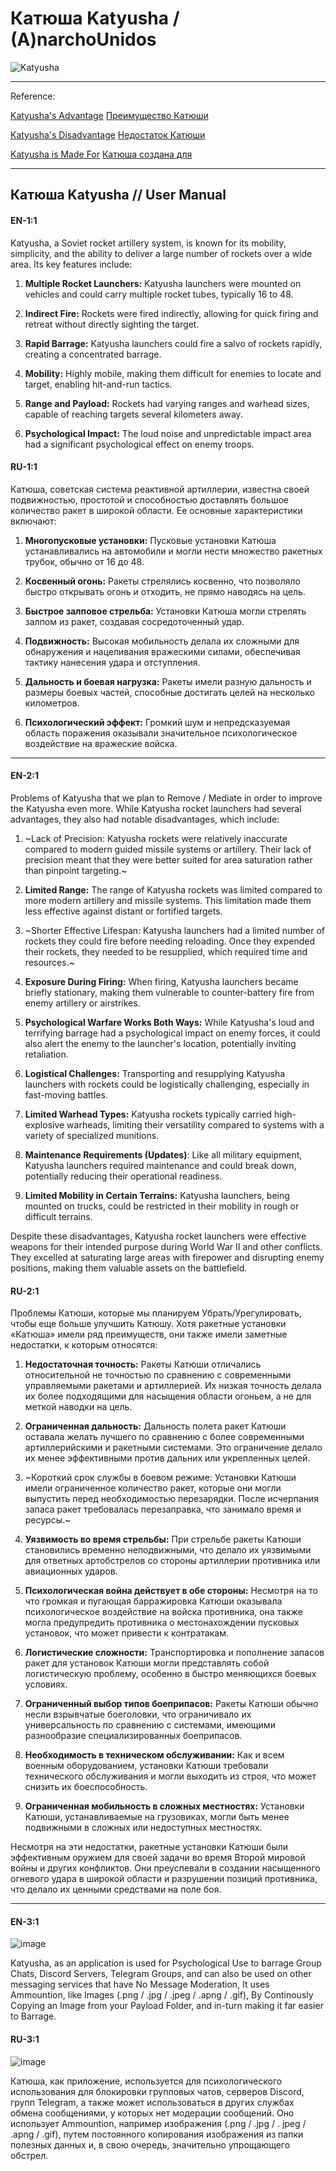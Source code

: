 # Катюша Katyusha / (A)narchoUnidos
![Katyusha](https://github.com/anarchounidos/Katyusha/assets/94430800/e78cea73-bc72-46d2-8f96-f6b91ec2f65a)

----------------
Reference:

[Katyusha's Advantage](https://github.com/anarchounidos/Katyusha/blob/main/README.md#en-11) [Преимущество Катюши](https://github.com/anarchounidos/Katyusha/blob/main/README.md#ru-11)

[Katyusha's Disadvantage](https://github.com/anarchounidos/Katyusha/blob/main/README.md#en-21) [Недостаток Катюши](https://github.com/anarchounidos/Katyusha/blob/main/README.md#ru-21)

[Katyusha is Made For](https://github.com/anarchounidos/Katyusha/blob/main/README.md#en-31) [Катюша создана для](https://github.com/anarchounidos/Katyusha/blob/main/README.md#ru-31)

----------------
## Катюша Katyusha // User Manual

#### **EN-1:1**

Katyusha, a Soviet rocket artillery system, is known for its mobility, simplicity, and the ability to deliver a large number of rockets over a wide area. Its key features include:

1. **Multiple Rocket Launchers:** Katyusha launchers were mounted on vehicles and could carry multiple rocket tubes, typically 16 to 48.

2. **Indirect Fire:** Rockets were fired indirectly, allowing for quick firing and retreat without directly sighting the target.

3. **Rapid Barrage:** Katyusha launchers could fire a salvo of rockets rapidly, creating a concentrated barrage.

4. **Mobility:** Highly mobile, making them difficult for enemies to locate and target, enabling hit-and-run tactics.

5. **Range and Payload:** Rockets had varying ranges and warhead sizes, capable of reaching targets several kilometers away.

6. **Psychological Impact:** The loud noise and unpredictable impact area had a significant psychological effect on enemy troops.

#### **RU-1:1**

Катюша, советская система реактивной артиллерии, известна своей подвижностью, простотой и способностью доставлять большое количество ракет в широкой области. Ее основные характеристики включают:

1. **Многопусковые установки:** Пусковые установки Катюша устанавливались на автомобили и могли нести множество ракетных трубок, обычно от 16 до 48.

2. **Косвенный огонь:** Ракеты стрелялись косвенно, что позволяло быстро открывать огонь и отходить, не прямо наводясь на цель.

3. **Быстрое залповое стрельба:** Установки Катюша могли стрелять залпом из ракет, создавая сосредоточенный удар.

4. **Подвижность:** Высокая мобильность делала их сложными для обнаружения и нацеливания вражескими силами, обеспечивая тактику нанесения удара и отступления.

5. **Дальность и боевая нагрузка:** Ракеты имели разную дальность и размеры боевых частей, способные достигать целей на несколько километров.

6. **Психологический эффект:** Громкий шум и непредсказуемая область поражения оказывали значительное психологическое воздействие на
вражеские войска.

----------------

#### **EN-2:1**

Problems of Katyusha that we plan to Remove / Mediate in order to improve the Katyusha even more.
While Katyusha rocket launchers had several advantages, they also had notable disadvantages, which include:

1. ~Lack of Precision: Katyusha rockets were relatively inaccurate compared to modern guided missile systems or artillery. Their lack of precision meant that they were better suited for area saturation rather than pinpoint targeting.~

2. **Limited Range:** The range of Katyusha rockets was limited compared to more modern artillery and missile systems. This limitation made them less effective against distant or fortified targets.

3. ~Shorter Effective Lifespan: Katyusha launchers had a limited number of rockets they could fire before needing reloading. Once they expended their rockets, they needed to be resupplied, which required time and resources.~

4. **Exposure During Firing:** When firing, Katyusha launchers became briefly stationary, making them vulnerable to counter-battery fire from enemy artillery or airstrikes.

5. **Psychological Warfare Works Both Ways:** While Katyusha's loud and terrifying barrage had a psychological impact on enemy forces, it could also alert the enemy to the launcher's location, potentially inviting retaliation.

6. **Logistical Challenges:** Transporting and resupplying Katyusha launchers with rockets could be logistically challenging, especially in fast-moving battles.

7. **Limited Warhead Types:** Katyusha rockets typically carried high-explosive warheads, limiting their versatility compared to systems with a variety of specialized munitions.

8. **Maintenance Requirements (Updates)**: Like all military equipment, Katyusha launchers required maintenance and could break down, potentially reducing their operational readiness.

9. **Limited Mobility in Certain Terrains:** Katyusha launchers, being mounted on trucks, could be restricted in their mobility in rough or difficult terrains.

Despite these disadvantages, Katyusha rocket launchers were effective weapons for their intended purpose during World War II and other conflicts. They excelled at saturating large areas with firepower and disrupting enemy positions, making them valuable assets on the battlefield.

#### **RU-2:1**

Проблемы Катюши, которые мы планируем Убрать/Урегулировать, чтобы еще больше улучшить Катюшу.
Хотя ракетные установки «Катюша» имели ряд преимуществ, они также имели заметные недостатки, к которым относятся:

1. **Недостаточная точность:** Ракеты Катюши отличались относительной не точностью по сравнению с современными управляемыми ракетами и артиллерией. Их низкая точность делала их более подходящими для насыщения области огоньем, а не для меткой наводки на цель.

2. **Ограниченная дальность:** Дальность полета ракет Катюши оставала желать лучшего по сравнению с более современными артиллерийскими и ракетными системами. Это ограничение делало их менее эффективными против дальних или укрепленных целей.

3. ~Короткий срок службы в боевом режиме: Установки Катюши имели ограниченное количество ракет, которые они могли выпустить перед необходимостью перезарядки. После исчерпания запаса ракет требовалась перезаправка, что занимало время и ресурсы.~

4. **Уязвимость во время стрельбы:** При стрельбе ракеты Катюши становились временно неподвижными, что делало их уязвимыми для ответных артобстрелов со стороны артиллерии противника или авиационных ударов.

5. **Психологическая война действует в обе стороны:** Несмотря на то что громкая и пугающая барражировка Катюши оказывала психологическое воздействие на войска противника, она также могла предупредить противника о местонахождении пусковых установок, что может привести к контратакам.

6. **Логистические сложности:** Транспортировка и пополнение запасов ракет для установок Катюши могли представлять собой логистическую проблему, особенно в быстро меняющихся боевых условиях.

7. **Ограниченный выбор типов боеприпасов:** Ракеты Катюши обычно несли взрывчатые боеголовки, что ограничивало их универсальность по сравнению с системами, имеющими разнообразие специализированных боеприпасов.

8. **Необходимость в техническом обслуживании:** Как и всем военным оборудованием, установки Катюши требовали технического обслуживания и могли выходить из строя, что может снизить их боеспособность.

9. **Ограниченная мобильность в сложных местностях:** Установки Катюши, устанавливаемые на грузовиках, могли быть менее подвижными в сложных или недоступных местностях.

Несмотря на эти недостатки, ракетные установки Катюши были эффективным оружием для своей задачи во время Второй мировой войны и других конфликтов. Они преуспевали в создании насыщенного огневого удара в широкой области и разрушении позиций противника, что делало их ценными средствами на поле боя.

----------------

#### EN-3:1

![image](https://github.com/anarchounidos/Katyusha/assets/94430800/401a1390-4e75-4fde-b9d3-129a1c3b7bef)

Katyusha, as an application is used for Psychological Use to barrage Group Chats, Discord Servers, Telegram Groups, and can also be used on other messaging services that have No Message Moderation, It uses Ammountion, like Images (.png / .jpg / .jpeg / .apng / .gif), By Continously Copying an Image from your Payload Folder, and in-turn making it far easier to Barrage.

#### RU-3:1

![image](https://github.com/anarchounidos/Katyusha/assets/94430800/401a1390-4e75-4fde-b9d3-129a1c3b7bef)

Катюша, как приложение, используется для психологического использования для блокировки групповых чатов, серверов Discord, групп Telegram, а также может использоваться в других службах обмена сообщениями, у которых нет модерации сообщений. Оно использует Ammountion, например изображения (.png / .jpg / . jpeg / .apng / .gif), путем постоянного копирования изображения из папки полезных данных и, в свою очередь, значительно упрощающего обстрел.

